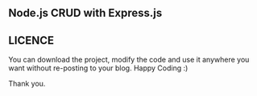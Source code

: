 ## Node.js CRUD with Express.js 

## LICENCE
You can download the project, modify the code and use it anywhere you want without re-posting to your blog. Happy Coding :)

Thank you.
